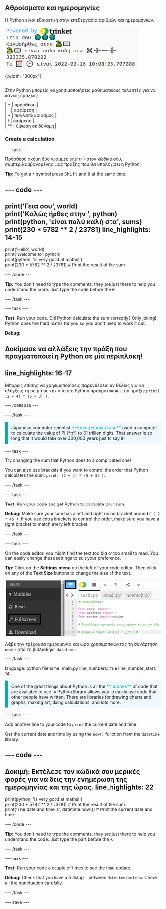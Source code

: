 ## Αθροίσματα και ημερομηνίες

<div style="display: flex; flex-wrap: wrap">
<div style="flex-basis: 200px; flex-grow: 1; margin-right: 15px;">
Η Python είναι εξαιρετική στην επεξεργασία αριθμών και ημερομηνιών.
</div>
<div>

![Η περιοχή εξόδου με πέντε εκτυπωμένες γραμμές που εμφανίζουν νέες εξόδους αθροίσματος και τρέχουσας ημερομηνίας.](images/sums_dates.png){:width="300px"} 

</div>
</div>

Στην Python μπορείς να χρησιμοποιήσεις μαθηματικούς τελεστές για να κάνεις πράξεις:

| + | πρόσθεση |   
| - | αφαίρεση |   
| * | πολλαπλασιασμός |   
| / | διαίρεση |   
| ** | ύψωση σε δύναμη |

### Create a calculation

--- task ---

Πρόσθεσε ακόμη δύο γραμμές `print()` στον κώδικά σου, συμπεριλαμβανομένης μιας πράξης που θα υπολογίσει η Python:

**Tip:** To get a `*` symbol press <kbd>Shift</kbd> and <kbd>8</kbd> at the same time.

--- code ---
---
print('Γεια σου', world)   
print('Καλώς ήρθες στην ', python)   
print(python, 'είναι πολύ καλή στα', sums)   
print(230 * 5782 ** 2 / 23781)
line_highlights: 14-15
---

print('Hello', world)   
print('Welcome to', python)   
print(python, 'is very good at maths!')   
print(230 * 5782 ** 2 / 23781)  # Print the result of the sum

--- /code ---

**Tip:** You don't need to type the comments, they are just there to help you understand the code. Just type the code before the `#`.

--- /task ---

--- task ---

**Test:** Run your code. Did Python calculate the sum correctly? Only joking! Python does the hard maths for you so you don't need to work it out.

**Debug:**

Δοκίμασε να αλλάξεις την πράξη που πραγματοποιεί η Python σε μία περίπλοκη!
---
line_highlights: 16-17
---

Μπορείς επίσης να χρησιμοποιήσεις παρενθέσεις αν θέλεις για να ελέγξεις τη σειρά με την οποία η Python πραγματοποιεί την πράξη: `print( (2 + 4) * (5 + 3) )`.

--- /collapse ---

--- /task ---

<p style="border-left: solid; border-width:10px; border-color: #0faeb0; background-color: aliceblue; padding: 10px;">
Japanese computer scientist <span style="color: #0faeb0">**Emma Haruka Iwao**</span> used a computer to calculate the value of Pi (*π*) to 31 trillion digits. That answer is so long that it would take over 300,000 years just to say it! 
</p>

--- task ---

Try changing the sum that Python does to a complicated one!

You can also use brackets if you want to control the order that Python calculates the sum: `print( (2 + 4) * (5 + 3) )`.

--- /task ---

--- task ---

**Test:** Run your code and get Python to calculate your sum.

**Debug:** Make sure your sum has a left and right round bracket around it `( 2 * 45 )`. If you use extra brackets to control the order, make sure you have a right bracket to match every left bracket.

--- /task ---

--- task ---

On the code editor, you might find the text too big or too small to read. You can easily change these settings to suit your preference.

**Tip:** Click on the **Settings menu**  on the left of your code editor. Then click on any of the **Text Size** buttons to change the size of the text.

![The code editor with the settings menu expanded, to show the Colour Mode and Text Size options.](images/full_screen.png)

Λάβε την τρέχουσα ημερομηνία και ώρα χρησιμοποιώντας τη συνάρτηση `now()` από τη βιβλιοθήκη `datetime`:

--- /task ---

language: python filename: main.py line_numbers: true line_number_start: 14

<p style="border-left: solid; border-width:10px; border-color: #0faeb0; background-color: aliceblue; padding: 10px;">
One of the great things about Python is all the <span style="color: #0faeb0">**libraries**</span> of code that are available to use. A Python library allows you to easily use code that other people have written. There are libraries for drawing charts and graphs, making art, doing calculations, and lots more.
</p>

--- task ---

Add another line to your code to `print` the current date and time.

Get the current date and time by using the `now()` function from the `datetime` library:

--- code ---
---
**Δοκιμή:** Εκτέλεσε τον κώδικά σου μερικές φορές για να δεις την ενημέρωση της ημερομηνίας και της ώρας.
line_highlights: 22
---

print(python, 'is very good at maths!')    
print(230 * 5782 ** 2 / 23781)  # Print the result of the sum     
print('The date and time is', datetime.now())  # Print the current date and time

--- /code ---

**Tip:** You don't need to type the comments, they are just there to help you understand the code. Just type the part before the `#`.

--- /task ---

--- task ---

**Test:** Run your code a couple of times to see the time update.

**Debug:** Check that you have a fullstop `.` between `datetime` and `now`. Check all the punctuation carefully.

--- /task ---

--- save ---
